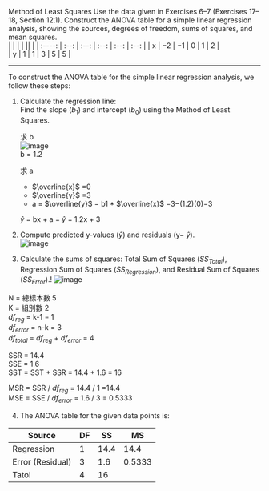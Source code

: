 Method of Least Squares Use the data given in Exercises 6–7 (Exercises 17–18, Section 12.1). Construct the ANOVA table for a simple linear regression analysis, showing the sources, degrees of freedom, sums of squares, and mean squares.  
|       |    | | || |
| :----:  | :--:   | :--: | :--: |   :--: |    :--: | 
| x | −2 | −1 | 0 | 1 | 2 |   
| y | 1  | 1  | 3 | 5 | 5 | 

---
To construct the ANOVA table for the simple linear regression analysis, we follow these steps:  
1. Calculate the regression line:  
   Find the slope ($b_1$) and intercept ($b_0$) using the Method of Least Squares.

   求 b  
   ![image](https://github.com/user-attachments/assets/ba7247c9-50ed-4f73-a9e5-fca4c116ac83)  
   b = 1.2 
   
   求 a
   - $\overline{x}$ =0  
   - $\overline{y}$ =3
   - a = $\overline{y}$ − b1 *  $\overline{x}$ =3−(1.2)(0)=3 

    $\hat{y}$ = bx + a  =  $\hat{y}$ = 1.2x + 3

3. Compute predicted y-values ($\hat{y}$) and residuals (y− $\hat{y}$).  
![image](https://github.com/user-attachments/assets/788f8a23-501f-4d3d-9157-5071347044b5)


4. Calculate the sums of squares: Total Sum of Squares ($SS_{Total}$), Regression Sum of Squares ($SS_{Regression}$), and Residual Sum of Squares ($SS_{Error}$).!
![image](https://github.com/user-attachments/assets/c608e140-bcda-4d6a-b6f8-ba83beec2bb3)

N = 總樣本數 5  
K = 組別數 2  
$df_{reg}$ = k-1 = 1  
$df_{error}$ = n-k = 3   
$df_{total}$ = $df_{reg}$ + $df_{error}$  = 4 

SSR = 14.4  
SSE = 1.6  
SST = SST + SSR = 14.4 + 1.6 = 16

MSR = SSR / $df_{reg}$ = 14.4 / 1 =14.4  
MSE = SSE / $df_{error}$ = 1.6 / 3 = 0.5333  

4. The ANOVA table for the given data points is:

| Source  | DF    | SS | MS |
| ----  | --    | -- | -- |
| Regression   | 1     | 14.4  | 14.4  |
| Error (Residual) | 3     | 1.6 | 0.5333 |
| Tatol | 4     | 16 |

